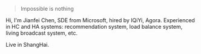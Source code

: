 > Impossible is nothing

Hi, I'm Jianfei Chen, SDE from Microsoft, hired by IQiYi, Agora. Experienced in HC and HA systems: recommendation system, load balance system, living broadcast system, etc.

Live in ShangHai.